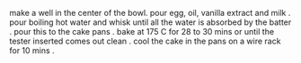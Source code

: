 make a well in the center of the bowl. pour egg, oil, vanilla extract and milk .
pour boiling hot water and whisk until all the water is absorbed by the batter .
pour this to the cake pans .
bake at 175 C for 28 to 30 mins or until the tester inserted comes out clean .
cool the cake in the pans on a wire rack for 10 mins .